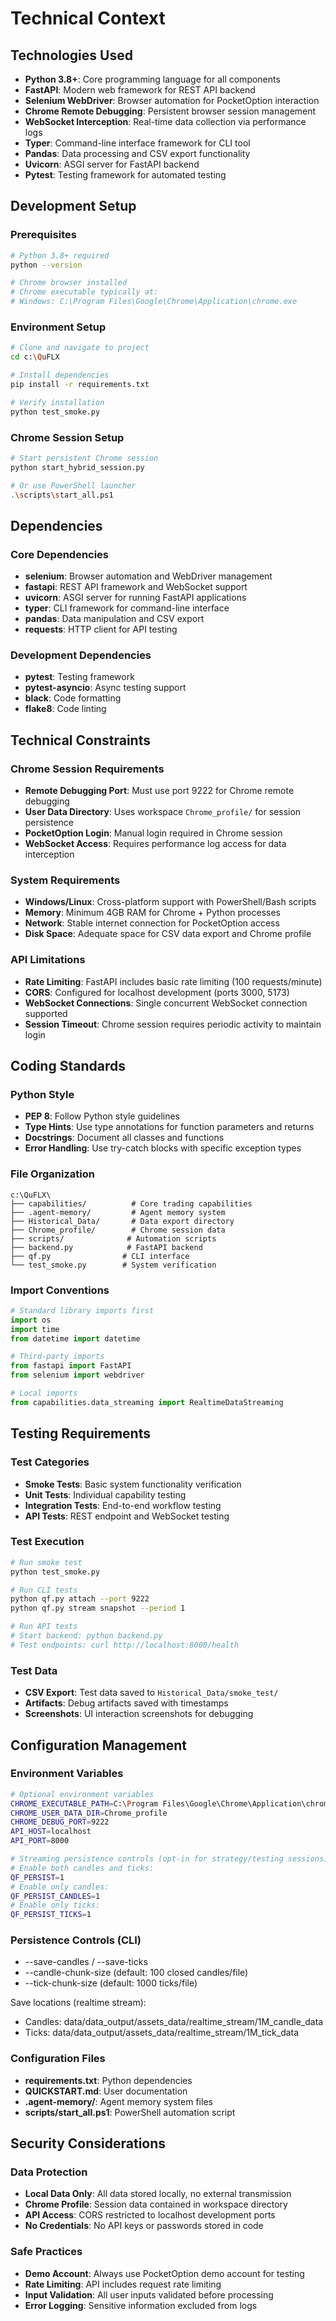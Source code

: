 # Technical Context

## Technologies Used
- **Python 3.8+**: Core programming language for all components
- **FastAPI**: Modern web framework for REST API backend
- **Selenium WebDriver**: Browser automation for PocketOption interaction
- **Chrome Remote Debugging**: Persistent browser session management
- **WebSocket Interception**: Real-time data collection via performance logs
- **Typer**: Command-line interface framework for CLI tool
- **Pandas**: Data processing and CSV export functionality
- **Uvicorn**: ASGI server for FastAPI backend
- **Pytest**: Testing framework for automated testing

## Development Setup

### Prerequisites
```bash
# Python 3.8+ required
python --version

# Chrome browser installed
# Chrome executable typically at:
# Windows: C:\Program Files\Google\Chrome\Application\chrome.exe
```

### Environment Setup
```bash
# Clone and navigate to project
cd c:\QuFLX

# Install dependencies
pip install -r requirements.txt

# Verify installation
python test_smoke.py
```

### Chrome Session Setup
```bash
# Start persistent Chrome session
python start_hybrid_session.py

# Or use PowerShell launcher
.\scripts\start_all.ps1
```

## Dependencies

### Core Dependencies
- **selenium**: Browser automation and WebDriver management
- **fastapi**: REST API framework and WebSocket support
- **uvicorn**: ASGI server for running FastAPI applications
- **typer**: CLI framework for command-line interface
- **pandas**: Data manipulation and CSV export
- **requests**: HTTP client for API testing

### Development Dependencies
- **pytest**: Testing framework
- **pytest-asyncio**: Async testing support
- **black**: Code formatting
- **flake8**: Code linting

## Technical Constraints

### Chrome Session Requirements
- **Remote Debugging Port**: Must use port 9222 for Chrome remote debugging
- **User Data Directory**: Uses workspace `Chrome_profile/` for session persistence
- **PocketOption Login**: Manual login required in Chrome session
- **WebSocket Access**: Requires performance log access for data interception

### System Requirements
- **Windows/Linux**: Cross-platform support with PowerShell/Bash scripts
- **Memory**: Minimum 4GB RAM for Chrome + Python processes
- **Network**: Stable internet connection for PocketOption access
- **Disk Space**: Adequate space for CSV data export and Chrome profile

### API Limitations
- **Rate Limiting**: FastAPI includes basic rate limiting (100 requests/minute)
- **CORS**: Configured for localhost development (ports 3000, 5173)
- **WebSocket Connections**: Single concurrent WebSocket connection supported
- **Session Timeout**: Chrome session requires periodic activity to maintain login

## Coding Standards

### Python Style
- **PEP 8**: Follow Python style guidelines
- **Type Hints**: Use type annotations for function parameters and returns
- **Docstrings**: Document all classes and functions
- **Error Handling**: Use try-catch blocks with specific exception types

### File Organization
```
c:\QuFLX\
├── capabilities/          # Core trading capabilities
├── .agent-memory/         # Agent memory system
├── Historical_Data/       # Data export directory
├── Chrome_profile/        # Chrome session data
├── scripts/              # Automation scripts
├── backend.py            # FastAPI backend
├── qf.py                # CLI interface
└── test_smoke.py        # System verification
```

### Import Conventions
```python
# Standard library imports first
import os
import time
from datetime import datetime

# Third-party imports
from fastapi import FastAPI
from selenium import webdriver

# Local imports
from capabilities.data_streaming import RealtimeDataStreaming
```

## Testing Requirements

### Test Categories
- **Smoke Tests**: Basic system functionality verification
- **Unit Tests**: Individual capability testing
- **Integration Tests**: End-to-end workflow testing
- **API Tests**: REST endpoint and WebSocket testing

### Test Execution
```bash
# Run smoke test
python test_smoke.py

# Run CLI tests
python qf.py attach --port 9222
python qf.py stream snapshot --period 1

# Run API tests
# Start backend: python backend.py
# Test endpoints: curl http://localhost:8000/health
```

### Test Data
- **CSV Export**: Test data saved to `Historical_Data/smoke_test/`
- **Artifacts**: Debug artifacts saved with timestamps
- **Screenshots**: UI interaction screenshots for debugging

## Configuration Management

### Environment Variables
```bash
# Optional environment variables
CHROME_EXECUTABLE_PATH=C:\Program Files\Google\Chrome\Application\chrome.exe
CHROME_USER_DATA_DIR=Chrome_profile
CHROME_DEBUG_PORT=9222
API_HOST=localhost
API_PORT=8000

# Streaming persistence controls (opt-in for strategy/testing sessions)
# Enable both candles and ticks:
QF_PERSIST=1
# Enable only candles:
QF_PERSIST_CANDLES=1
# Enable only ticks:
QF_PERSIST_TICKS=1
```

### Persistence Controls (CLI)
- --save-candles / --save-ticks
- --candle-chunk-size (default: 100 closed candles/file)
- --tick-chunk-size (default: 1000 ticks/file)

Save locations (realtime stream):
- Candles: data/data_output/assets_data/realtime_stream/1M_candle_data
- Ticks:   data/data_output/assets_data/realtime_stream/1M_tick_data

### Configuration Files
- **requirements.txt**: Python dependencies
- **QUICKSTART.md**: User documentation
- **.agent-memory/**: Agent memory system files
- **scripts/start_all.ps1**: PowerShell automation script

## Security Considerations

### Data Protection
- **Local Data Only**: All data stored locally, no external transmission
- **Chrome Profile**: Session data contained in workspace directory
- **API Access**: CORS restricted to localhost development ports
- **No Credentials**: No API keys or passwords stored in code

### Safe Practices
- **Demo Account**: Always use PocketOption demo account for testing
- **Rate Limiting**: API includes request rate limiting
- **Input Validation**: All user inputs validated before processing
- **Error Logging**: Sensitive information excluded from logs
